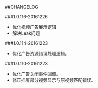 ##CHANGELOG


###1.0.116-20161226
* 优化视频广告展示逻辑
* 解决Leak问题


###1.0.114-20161223
* 优化广告资源错误处理逻辑。


###1.0.110-20161223

* 优化广告关闭事件回调。
* 修正插屏部分视频显示与原视频匹配错误。